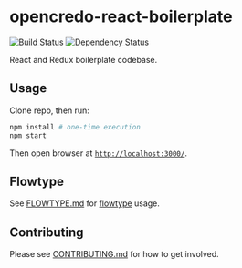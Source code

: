 # opencredo-react-boilerplate

[![Build Status](https://travis-ci.org/opencredo/opencredo-react-boilerplate.svg?branch=master)](https://travis-ci.org/opencredo/opencredo-react-boilerplate)
[![Dependency Status](https://david-dm.org/opencredo/opencredo-react-boilerplate.svg)](https://david-dm.org/opencredo/opencredo-react-boilerplate)

React and Redux boilerplate codebase.

## Usage

Clone repo, then run:

``` sh
npm install # one-time execution
npm start
```

Then open browser at [`http://localhost:3000/`](http://localhost:3000/).

## Flowtype

See [FLOWTYPE.md](./FLOWTYPE.md) for [flowtype](http://flowtype.org/) usage.

## Contributing

Please see [CONTRIBUTING.md](./CONTRIBUTING.md) for how to get involved.
